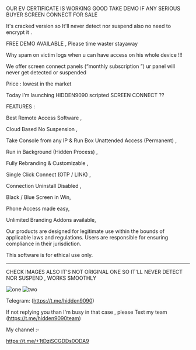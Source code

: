 OUR EV CERTIFICATE IS WORKING GOOD TAKE DEMO IF ANY SERIOUS BUYER
SCREEN CONNECT FOR SALE     
  
It's cracked version so It'll never detect nor suspend also no need to encrypt it .       

FREE DEMO AVAILABLE , Please time waster stayaway       

Why spam on victim logs when u can have access on his whole device !!!

We offer screen connect panels (“monthly subscription ”) ur panel will never get detected or suspended 

Price : lowest in the market 

Today I’m launching HIDDEN9090 scripted SCREEN CONNECT ??  

FEATURES :

Best Remote Access Software ,

Cloud Based No Suspension ,

Take Console from any IP & Run Box Unattended Access (Permanent) ,

Run in Background (Hidden Process) ,

Fully Rebranding & Customizable ,

Single Click Connect (OTP / LINK) ,

Connection Uninstall Disabled ,

Black / Blue Screen in Win,

Phone Access made easy,

Unlimited Branding Addons available,






 




Our products are designed for legitimate use within the bounds of applicable laws and regulations. Users are responsible for ensuring compliance in their jurisdiction.

This software is for ethical use only.

------------------------------------------------------------------------------------------------------------------------------------------------------------------------------
CHECK IMAGES ALSO IT'S NOT ORIGINAL ONE SO IT'LL NEVER DETECT NOR SUSPEND , WORKS SMOOTHLY


![one](https://files.catbox.moe/o3pplb.jpg) 
![two](https://files.catbox.moe/3i6lc6.jpg)

 



Telegram: (https://t.me/hidden9090)


If not replying you than I'm busy in that case , please Text my team (https://t.me/hidden9090team)


My channel :-

https://t.me/+1tDzjSCGDDs0ODA9






